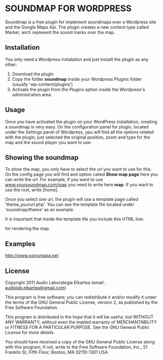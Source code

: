 SOUNDMAP FOR WORDPRESS
=================

Soundmap is a free plugin for implement soundmaps over a Wordpress site and the Google Maps Api.
The plugin creates a new content type called Marker, wich represent the sound marks over the map.


Installation
-----

You only need a Wordpress instalation and just installl the plugin as any other:

1. Download the plugin
2. Copy the folder <b>soundmap</b> inside your Wordpress Plugins folder (usually 'wp-content/plugins')
3. Activate the plugin from the Plugins option inside the Wordpress's administration area.

Usage
------

Once you have activated the plugin on your WordPress installation, creating a soundmap is very easy.
On the configuration panel for plugin, located under the Settings panel of Wordpress, ypu will find all the options related with the plugin, just selected the original position, zoom and type for the map and the sound player you want to use.

Showing the soundmap
-----

To show the map, you only have to select the url you want to use for this. On the config page you will find and option called <b>Show map page</b> here you can write the url. 
For example, if you want to use www.yoursoundmap.com/map you need to write here <b>map</b>. If you want to use the root, write [home].

Once you select one url, the plugin will use a template page called 'theme_yoururl.php'. You can see the template file located under 'soundmap/theme' as an example.

It is important that inside the template file you include this HTML line:
 	<div class="map_canvas"></div> 
for rendering the map.

Examples
----------
http://www.soinumapa.net

License
---------------------

Copyright 2011  Audio Laborategia Elkartea  (email : audiolab.elkartea@gmail.com)

This program is free software; you can redistribute it and/or modify it under the terms of the GNU General Public License, version 2, as published by the Free Software Foundation.

This program is distributed in the hope that it will be useful, but WITHOUT ANY WARRANTY; without even the implied warranty of MERCHANTABILITY or FITNESS FOR A PARTICULAR PURPOSE. See the GNU General Public License for more details.

You should have received a copy of the GNU General Public License along with this program; if not, write to the Free Software Foundation, Inc., 51 Franklin St, Fifth Floor, Boston, MA  02110-1301  USA

